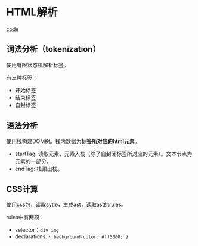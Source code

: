 # HTML解析

[code](./src/parser.js)

## 词法分析（tokenization）
使用有限状态机解析标签。

有三种标签：
* 开始标签
* 结束标签
* 自封标签

## 语法分析

使用栈构建DOM树。栈内数据为**标签所对应的html元素**。

* startTag: 读取元素，元素入栈（除了自封闭标签所对应的元素）。文本节点为元素的一部分。
* endTag: 栈顶出栈。

## CSS计算

使用css包，读取sytle，生成ast，读取ast的rules。

rules中有两项：
* selector：`div img`
* declarations: `{ background-color: #ff5000; }`
